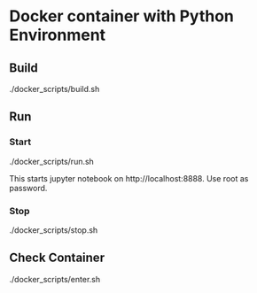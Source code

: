 # Docker container with Python Environment

## Build 
./docker_scripts/build.sh

## Run 
### Start
./docker_scripts/run.sh

This starts jupyter notebook on http://localhost:8888. Use root as password.

### Stop
./docker_scripts/stop.sh

## Check Container
./docker_scripts/enter.sh


